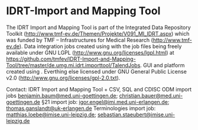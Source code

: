 # IDRT-Import and Mapping Tool

The IDRT Import and Mapping Tool is part of the Integrated Data Repository Toolkit (http://www.tmf-ev.de/Themen/Projekte/V091_MI_IDRT.aspx) which was funded by TMF – Infrastructures for Medical Research (http://www.tmf-ev.de).
Data integration jobs created using <Talend Open Studio for Data Integration> with the job files being freely available under GNU LGPL (http://www.gnu.org/licenses/lgpl.html) at https://github.com/tmfev/IDRT-Import-and-Mapping-Tool/tree/master/de.umg.mi.idrt.importtool/TalendJobs. GUI and platform created using <Eclipse Rich Client Platform>. Everthing else licensed under GNU General Public License v2.0 (http://www.gnu.org/licenses/gpl-2.0.txt).

Contact:
IDRT Import and Mapping Tool +  CSV, SQL and CDISC ODM import jobs benjamin.baum@med.uni-goettingen.de; christian.bauer@med.uni-goettingen.de
§21 import job: igor.engel@imi.med.uni-erlangen.de; thomas.ganslandt@uk-erlangen.de
Terminologies import job: matthias.loebe@imise.uni-leipzig.de; sebastian.staeubert@imise.uni-leipzig.de
